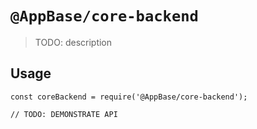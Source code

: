 # `@AppBase/core-backend`

> TODO: description

## Usage

```
const coreBackend = require('@AppBase/core-backend');

// TODO: DEMONSTRATE API
```
